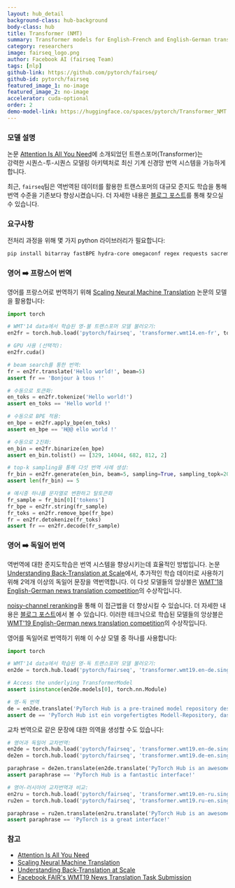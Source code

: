 ```yaml
---
layout: hub_detail
background-class: hub-background
body-class: hub
title: Transformer (NMT)
summary: Transformer models for English-French and English-German translation.
category: researchers
image: fairseq_logo.png
author: Facebook AI (fairseq Team)
tags: [nlp]
github-link: https://github.com/pytorch/fairseq/
github-id: pytorch/fairseq
featured_image_1: no-image
featured_image_2: no-image
accelerator: cuda-optional
order: 2
demo-model-link: https://huggingface.co/spaces/pytorch/Transformer_NMT
---
```



### 모델 설명

논문 [Attention Is All You Need][1]에 소개되었던 트랜스포머(Transformer)는  
강력한 시퀀스-투-시퀀스 모델링 아키텍처로 최신 기계 신경망 번역 시스템을 가능하게 합니다.

최근, `fairseq`팀은 역번역된 데이터를 활용한 
트랜스포머의 대규모 준지도 학습을 통해 번역 수준을 기존보다 향상시켰습니다.
더 자세한 내용은 [블로그 포스트][2]를 통해 찾으실 수 있습니다.


### 요구사항

전처리 과정을 위해 몇 가지 python 라이브러리가 필요합니다:

```bash
pip install bitarray fastBPE hydra-core omegaconf regex requests sacremoses subword_nmt
```


### 영어 ➡️ 프랑스어 번역

영어를 프랑스어로 번역하기 위해 [Scaling
Neural Machine Translation][3] 논문의 모델을 활용합니다:

```python
import torch

# WMT'14 data에서 학습된 영-불 트랜스포머 모델 불러오기:
en2fr = torch.hub.load('pytorch/fairseq', 'transformer.wmt14.en-fr', tokenizer='moses', bpe='subword_nmt')

# GPU 사용 (선택적):
en2fr.cuda()

# beam search를 통한 번역:
fr = en2fr.translate('Hello world!', beam=5)
assert fr == 'Bonjour à tous !'

# 수동으로 토큰화:
en_toks = en2fr.tokenize('Hello world!')
assert en_toks == 'Hello world !'

# 수동으로 BPE 적용:
en_bpe = en2fr.apply_bpe(en_toks)
assert en_bpe == 'H@@ ello world !'

# 수동으로 2진화:
en_bin = en2fr.binarize(en_bpe)
assert en_bin.tolist() == [329, 14044, 682, 812, 2]

# top-k sampling을 통해 다섯 번역 사례 생성:
fr_bin = en2fr.generate(en_bin, beam=5, sampling=True, sampling_topk=20)
assert len(fr_bin) == 5

# 예시중 하나를 문자열로 변환하고 탈토큰화
fr_sample = fr_bin[0]['tokens']
fr_bpe = en2fr.string(fr_sample)
fr_toks = en2fr.remove_bpe(fr_bpe)
fr = en2fr.detokenize(fr_toks)
assert fr == en2fr.decode(fr_sample)
```


### 영어 ➡️ 독일어 번역

역번역에 대한 준지도학습은 번역 시스템을 향상시키는데 효율적인 방법입니다.
논문 [Understanding Back-Translation at Scale][4]에서,
추가적인 학습 데이터로 사용하기 위해 2억개 이상의 독일어 문장을 역번역합니다. 이 다섯 모델들의 앙상블은 [WMT'18 English-German news translation competition][5]의 수상작입니다.

[noisy-channel reranking][6]을 통해 이 접근법을 더 향상시킬 수 있습니다. 
더 자세한 내용은 [블로그 포스트][7]에서 볼 수 있습니다. 
이러한 테크닉으로 학습된 모델들의 앙상블은 [WMT'19 English-German news
translation competition][8]의 수상작입니다.

영어를 독일어로 번역하기 위해 이 수상 모델 중 하나를 사용합니다: 

```python
import torch

# WMT'14 data에서 학습된 영-독 트랜스포머 모델 불러오기:
en2de = torch.hub.load('pytorch/fairseq', 'transformer.wmt19.en-de.single_model', tokenizer='moses', bpe='fastbpe')

# Access the underlying TransformerModel
assert isinstance(en2de.models[0], torch.nn.Module)

# 영-독 번역
de = en2de.translate('PyTorch Hub is a pre-trained model repository designed to facilitate research reproducibility.')
assert de == 'PyTorch Hub ist ein vorgefertigtes Modell-Repository, das die Reproduzierbarkeit der Forschung erleichtern soll.'
```

교차 번역으로 같은 문장에 대한 의역을 생성할 수도 있습니다:
```python
# 영어과 독일어 교차번역:
en2de = torch.hub.load('pytorch/fairseq', 'transformer.wmt19.en-de.single_model', tokenizer='moses', bpe='fastbpe')
de2en = torch.hub.load('pytorch/fairseq', 'transformer.wmt19.de-en.single_model', tokenizer='moses', bpe='fastbpe')

paraphrase = de2en.translate(en2de.translate('PyTorch Hub is an awesome interface!'))
assert paraphrase == 'PyTorch Hub is a fantastic interface!'

# 영어-러시아어 교차번역과 비교:
en2ru = torch.hub.load('pytorch/fairseq', 'transformer.wmt19.en-ru.single_model', tokenizer='moses', bpe='fastbpe')
ru2en = torch.hub.load('pytorch/fairseq', 'transformer.wmt19.ru-en.single_model', tokenizer='moses', bpe='fastbpe')

paraphrase = ru2en.translate(en2ru.translate('PyTorch Hub is an awesome interface!'))
assert paraphrase == 'PyTorch is a great interface!'
```


### 참고

- [Attention Is All You Need][1]
- [Scaling Neural Machine Translation][3]
- [Understanding Back-Translation at Scale][4]
- [Facebook FAIR's WMT19 News Translation Task Submission][6]


[1]: https://arxiv.org/abs/1706.03762
[2]: https://code.fb.com/ai-research/scaling-neural-machine-translation-to-bigger-data-sets-with-faster-training-and-inference/
[3]: https://arxiv.org/abs/1806.00187
[4]: https://arxiv.org/abs/1808.09381
[5]: http://www.statmt.org/wmt18/translation-task.html
[6]: https://arxiv.org/abs/1907.06616
[7]: https://ai.facebook.com/blog/facebook-leads-wmt-translation-competition/
[8]: http://www.statmt.org/wmt19/translation-task.html
